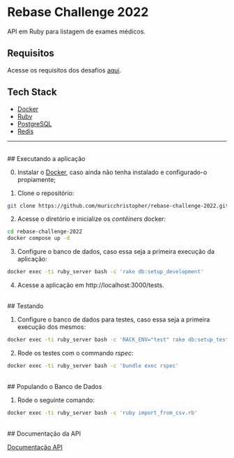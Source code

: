 # Rebase Challenge 2022

API em Ruby para listagem de exames médicos.

## Requisitos

Acesse os requisitos dos desafios [aqui](https://git.campuscode.com.br/core-team/rebase-challenge-2022).

## Tech Stack

- [Docker](https://www.docker.com/)
- [Ruby](https://www.ruby-lang.org/pt/)
- [PostgreSQL](https://www.postgresql.org/)
- [Redis](https://redis.io/)

<hr>

<br>
## Executando a aplicação

0. Instalar o [Docker](https://docs.docker.com/engine/install/), caso ainda não tenha instalado e configurado-o propiamente;

1. Clone o repositório:

```bash
git clone https://github.com/muricchristopher/rebase-challenge-2022.git
```

2. Acesse o diretório e inicialize os _contêiners_ docker:

```bash
cd rebase-challenge-2022
docker compose up -d
```

3. Configure o banco de dados, caso essa seja a primeira execução da aplicação:

```bash
docker exec -ti ruby_server bash -c 'rake db:setup_development'
```

4. Acesse a aplicação em http://localhost:3000/tests.

<br>
## Testando

1. Configure o banco de dados para testes, caso essa seja a primeira execução dos mesmos:

```bash
docker exec -ti ruby_server bash -c 'RACK_ENV="test" rake db:setup_test'
```

2. Rode os testes com o commando _rspec_:

```bash
docker exec -ti ruby_server bash -c 'bundle exec rspec'
```

<br>
## Populando o Banco de Dados

1. Rode o seguinte comando:

```bash
docker exec -ti ruby_server bash -c 'ruby import_from_csv.rb'
```

<br>
## Documentação da API

[Documentação API](docs/API.md)
